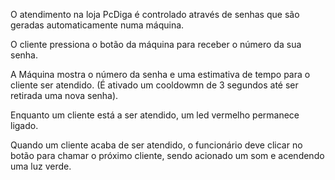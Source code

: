 O atendimento na loja PcDiga é controlado através de senhas que são geradas automaticamente numa máquina.

O cliente pressiona o botão da máquina para receber o número da sua senha.

A Máquina mostra o número da senha e uma estimativa de tempo para o cliente ser atendido. (É ativado um cooldowmn de 3 segundos até ser retirada uma nova senha).

Enquanto um cliente está a ser atendido, um led vermelho permanece ligado.

Quando um cliente acaba de ser atendido, o funcionário deve clicar no botão para chamar o próximo cliente, sendo acionado um som e
acendendo uma luz verde.
